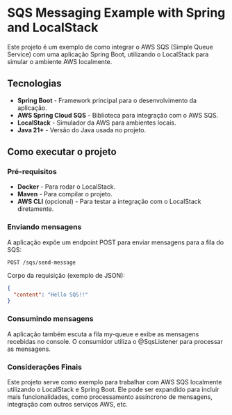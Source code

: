 # SQS Messaging Example with Spring and LocalStack

Este projeto é um exemplo de como integrar o AWS SQS (Simple Queue Service) com uma aplicação Spring Boot, utilizando o LocalStack para simular o ambiente AWS localmente.

## Tecnologias

- **Spring Boot** - Framework principal para o desenvolvimento da aplicação.
- **AWS Spring Cloud SQS** - Biblioteca para integração com o AWS SQS.
- **LocalStack** - Simulador da AWS para ambientes locais.
- **Java 21+** - Versão do Java usada no projeto.

## Como executar o projeto

### Pré-requisitos

- **Docker** - Para rodar o LocalStack.
- **Maven** - Para compilar o projeto.
- **AWS CLI** (opcional) - Para testar a integração com o LocalStack diretamente.

### Enviando mensagens
A aplicação expõe um endpoint POST para enviar mensagens para a fila do SQS:

`POST /sqs/send-message`

Corpo da requisição (exemplo de JSON):

```json
{
  "content": "Hello SQS!!"
}
```

### Consumindo mensagens
A aplicação também escuta a fila my-queue e exibe as mensagens recebidas no console. O consumidor utiliza o @SqsListener para processar as mensagens.

### Considerações Finais
Este projeto serve como exemplo para trabalhar com AWS SQS localmente utilizando o LocalStack e Spring Boot. Ele pode ser expandido para incluir mais funcionalidades, como processamento assíncrono de mensagens, integração com outros serviços AWS, etc.

